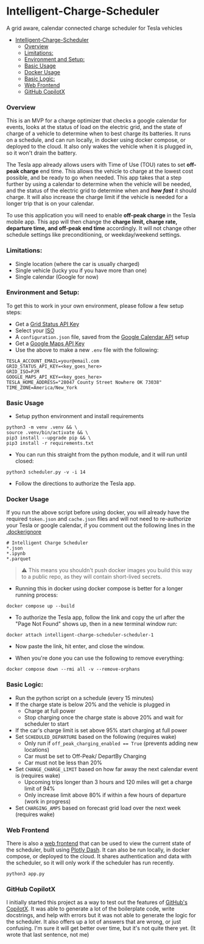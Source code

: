# Intelligent-Charge-Scheduler

A grid aware, calendar connected charge scheduler for Tesla vehicles

- [Intelligent-Charge-Scheduler](#intelligent-charge-scheduler)
    - [Overview](#overview)
    - [Limitations:](#limitations)
    - [Environment and Setup:](#environment-and-setup)
    - [Basic Usage](#basic-usage)
    - [Docker Usage](#docker-usage)
    - [Basic Logic:](#basic-logic)
    - [Web Frontend](#web-frontend)
    - [GitHub CopilotX](#github-copilotx)

### Overview

This is an MVP for a charge optimizer that checks a google calendar for events, looks at the status of load on the electric grid, and the state of charge of a vehicle to determine when to best charge its batteries. It runs on a schedule, and can run locally, in docker using docker compose, or deployed to the cloud. It also only wakes the vehicle when it is plugged in, so it won't drain the battery.

The Tesla app already allows users with Time of Use (TOU) rates to set **off-peak charge** end time. This allows the vehicle to charge at the lowest cost possible, and be ready to go when needed. This app takes that a step further by using a calendar to determine when the vehicle will be needed, and the status of the electric grid to determine when and ***how fast*** it should charge. It will also increase the charge limit if the vehicle is needed for a longer trip that is on your calendar.

To use this application you will need to enable **off-peak charge** in the Tesla mobile app. This app will then change the **charge limit, charge rate, departure time, and off-peak end time** accordingly. It will not change other schedule settings like preconditioning, or weekday/weekend settings.

### Limitations:

- Single location (where the car is usually charged)
- Single vehicle (lucky you if you have more than one)
- Single calendar (Google for now)

### Environment and Setup:

To get this to work in your own environment, please follow a few setup steps:

- Get a [Grid Status API Key](https://www.gridstatus.io/api)
- Select your [ISO](https://www.gridstatus.io/map)
- A `configuration.json` file, saved from the [Google Calendar API](https://developers.google.com/calendar/api/quickstart/python) setup
- Get a [Google Maps API Key](https://console.cloud.google.com/google/maps-apis/credentials?authuser=1&project=intelligent-charge-scheduler)
- Use the above to make a new `.env` file with the following:

```
TESLA_ACCOUNT_EMAIL=your@email.com
GRID_STATUS_API_KEY=<key_goes_here>
GRID_ISO=PJM
GOOGLE_MAPS_API_KEY=<key_goes_here>
TESLA_HOME_ADDRESS="28047 County Street Nowhere OK 73038"
TIME_ZONE=America/New_York
```

### Basic Usage

- Setup python environment and install requirements

```
python3 -m venv .venv && \
source .venv/bin/activate && \
pip3 install --upgrade pip && \
pip3 install -r requirements.txt
```

- You can run this straight from the python module, and it will run until closed:

```
python3 scheduler.py -v -i 14
```

- Follow the directions to authorize the Tesla app.

### Docker Usage

If you run the above script before using docker, you will already have the required `token.json` and `cache.json` files and will not need to re-authorize your Tesla or google calendar, if you comment out the following lines in the [.dockerignore](.dockerignore)

```
# Intelligent Charge Scheduler
*.json
*.ipynb
*.parquet
```

> ⚠️ This means you shouldn't push docker images you build this way to a public repo, as they will contain short-lived secrets.

- Running this in docker using docker compose is better for a longer running process:

```
docker compose up --build
```

- To authorize the Tesla app, follow the link and copy the url after the "Page Not Found" shows up, then in a new terminal window run:

```
docker attach intelligent-charge-scheduler-scheduler-1
```

- Now paste the link, hit enter, and close the window.

- When you're done you can use the following to remove everything:

```
docker compose down --rmi all -v --remove-orphans
```

### Basic Logic:

- Run the python script on a schedule (every 15 minutes)
- If the charge state is below 20% and the vehicle is plugged in
  - Charge at full power
  - Stop charging once the charge state is above 20% and wait for scheduler to start
- If the car's charge limit is set above 95% start charging at full power
- Set `SCHEDULED_DEPARTURE` based on the following (requires wake)
  - Only run if `off_peak_charging_enabled == True` (prevents adding new locations)
  - Car must be set to Off-Peak/ DepartBy Charging
  - Car must not be less than 20%
- Set `CHANGE_CHARGE_LIMIT` based on how far away the next calendar event is (requires wake)
  - Upcoming trips longer than 3 hours and 120 miles will get a charge limit of 94%
  - Only increase limit above 80% if within a few hours of departure (work in progress)
- Set `CHARGING_AMPS` based on forecast grid load over the next week (requires wake)


### Web Frontend

There is also a [web frontend](app.py) that can be used to view the current state of the scheduler, built using [Plotly Dash](https://dash.plotly.com). It can also be run locally, in docker compose, or deployed to the cloud. It shares authentication and data with the scheduler, so it will only work if the scheduler has run recently.

```
python3 app.py
```

### GitHub CopilotX

I initially started this project as a way to test out the features of [GitHub's CopilotX](https://github.com/features/preview/copilot-x). It was able to generate a lot of the boilerplate code, write docstrings, and help with errors but it was not able to generate the logic for the scheduler. It also offers up a lot of answers that are wrong, or just confusing. I'm sure it will get better over time, but it's not quite there yet. (It wrote that last sentence, not me)

